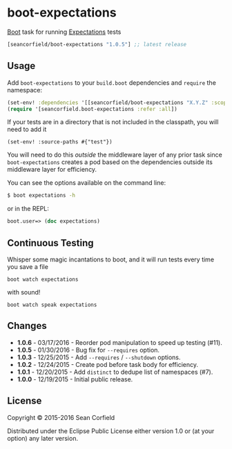 # boot-expectations

[Boot] task for running [Expectations] tests

[](dependency)
```clojure
[seancorfield/boot-expectations "1.0.5"] ;; latest release
```
[](/dependency)

## Usage

Add `boot-expectations` to your `build.boot` dependencies and `require` the
namespace:

```clj
(set-env! :dependencies '[[seancorfield/boot-expectations "X.Y.Z" :scope "test"]])
(require '[seancorfield.boot-expectations :refer :all])
```

If your tests are in a directory that is not included in the classpath, you will need to add it

```
(set-env! :source-paths #{"test"})
```

You will need to do this _outside_ the middleware layer of any prior task since `boot-expectations` creates a pod based on the dependencies outside its middleware layer for efficiency.

You can see the options available on the command line:

```bash
$ boot expectations -h
```

or in the REPL:

```clj
boot.user=> (doc expectations)
```

## Continuous Testing

Whisper some magic incantations to boot, and it will run tests every time you save a file
```
boot watch expectations
```
with sound!
```
boot watch speak expectations
```

## Changes

- **1.0.6** - 03/17/2016 - Reorder pod manipulation to speed up testing (#11).
- **1.0.5** - 01/30/2016 - Bug fix for `--requires` option.
- **1.0.3** - 12/25/2015 - Add `--requires` / `--shutdown` options.
- **1.0.2** - 12/24/2015 - Create pod before task body for efficiency.
- **1.0.1** - 12/20/2015 - Add `distinct` to dedupe list of namespaces (#7).
- **1.0.0** - 12/19/2015 - Initial public release.

## License

Copyright © 2015-2016 Sean Corfield

Distributed under the Eclipse Public License either version 1.0 or (at
your option) any later version.

[1]: http://clojars.org/seancorfield/boot-expectations/latest-version.svg?cache=5
[2]: http://clojars.org/seancorfield/boot-expectations
[Boot]: https://github.com/boot-clj/boot
[Expectations]: https://github.com/jaycfields/expectations
